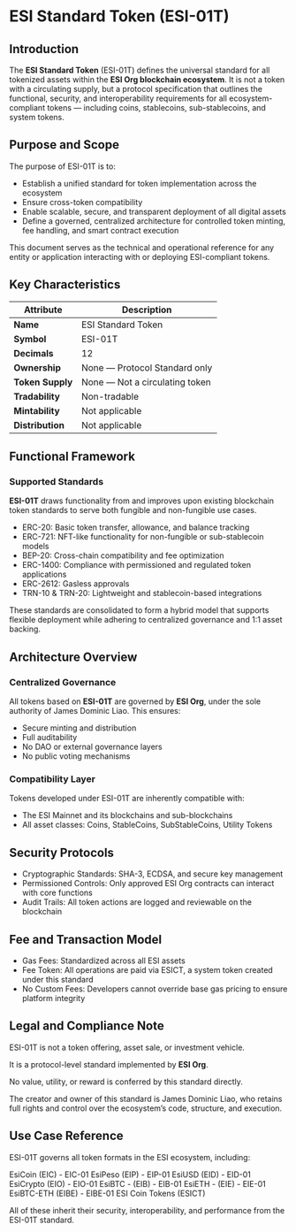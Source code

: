 # ESI Standard Token (ESI-01T)

## Introduction

The **ESI Standard Token** (ESI-01T) defines the universal standard for all tokenized assets within the **ESI Org blockchain ecosystem**. It is not a token with a circulating supply, but a protocol specification that outlines the functional, security, and interoperability requirements for all ecosystem-compliant tokens — including coins, stablecoins, sub-stablecoins, and system tokens.

## Purpose and Scope

The purpose of ESI-01T is to:

- Establish a unified standard for token implementation across the ecosystem
- Ensure cross-token compatibility
- Enable scalable, secure, and transparent deployment of all digital assets
- Define a governed, centralized architecture for controlled token minting, fee handling, and smart contract execution

This document serves as the technical and operational reference for any entity or application interacting with or deploying ESI-compliant tokens.

## Key Characteristics

| Attribute        | Description                    |
| ---------------- | ------------------------------ |
| **Name**         | ESI Standard Token             |
| **Symbol**       | ESI-01T                        |
| **Decimals**     | 12                             |
| **Ownership**    | None — Protocol Standard only  |
| **Token Supply** | None — Not a circulating token |
| **Tradability**  | Non-tradable                   |
| **Mintability**  | Not applicable                 |
| **Distribution** | Not applicable                 |

## Functional Framework

### Supported Standards

**ESI-01T** draws functionality from and improves upon existing blockchain token standards to serve both fungible and non-fungible use cases.

- ERC-20: Basic token transfer, allowance, and balance tracking
- ERC-721: NFT-like functionality for non-fungible or sub-stablecoin models
- BEP-20: Cross-chain compatibility and fee optimization
- ERC-1400: Compliance with permissioned and regulated token applications
- ERC-2612: Gasless approvals
- TRN-10 & TRN-20: Lightweight and stablecoin-based integrations

These standards are consolidated to form a hybrid model that supports flexible deployment while adhering to centralized governance and 1:1 asset backing.

## Architecture Overview

### Centralized Governance

All tokens based on **ESI-01T** are governed by **ESI Org**, under the sole authority of James Dominic Liao. This ensures:

- Secure minting and distribution
- Full auditability
- No DAO or external governance layers
- No public voting mechanisms

### Compatibility Layer

Tokens developed under ESI-01T are inherently compatible with:

- The ESI Mainnet and its blockchains and sub-blockchains
- All asset classes: Coins, StableCoins, SubStableCoins, Utility Tokens

##  Security Protocols

- Cryptographic Standards: SHA-3, ECDSA, and secure key management
- Permissioned Controls: Only approved ESI Org contracts can interact with core functions
- Audit Trails: All token actions are logged and reviewable on the blockchain

## Fee and Transaction Model

- Gas Fees: Standardized across all ESI assets
- Fee Token: All operations are paid via ESICT, a system token created under this standard
- No Custom Fees: Developers cannot override base gas pricing to ensure platform integrity

## Legal and Compliance Note

ESI-01T is not a token offering, asset sale, or investment vehicle.

It is a protocol-level standard implemented by **ESI Org**.

No value, utility, or reward is conferred by this standard directly.

The creator and owner of this standard is James Dominic Liao, who retains full rights and control over the ecosystem’s code, structure, and execution.

## Use Case Reference

ESI-01T governs all token formats in the ESI ecosystem, including:

EsiCoin (EIC) - EIC-01
EsiPeso (EIP) - EIP-01
EsiUSD (EID) - EID-01
EsiCrypto (EIO) - EIO-01
EsiBTC - (EIB) - EIB-01
EsiETH - (EIE) - EIE-01
EsiBTC-ETH (EIBE) - EIBE-01
ESI Coin Tokens (ESICT)

All of these inherit their security, interoperability, and performance from the ESI-01T standard.
